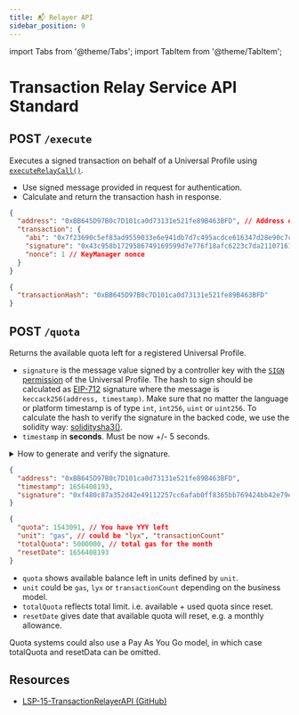 ```yaml
---
title: 📬 Relayer API
sidebar_position: 9
---
```


import Tabs from '@theme/Tabs';
import TabItem from '@theme/TabItem';

# Transaction Relay Service API Standard

## POST `/execute`

Executes a signed transaction on behalf of a Universal Profile using [`executeRelayCall()`](./smart-contracts/lsp6-key-manager#executerelaycall).

- Use signed message provided in request for authentication.
- Calculate and return the transaction hash in response.

```json title="Request body"
{
  "address": "0xBB645D97B0c7D101ca0d73131e521fe89B463BFD", // Address of the Universal Profile
  "transaction": {
    "abi": "0x7f23690c5ef83ad9559033e6e941db7d7c495acdce616347d28e90c7ce47cbfcfcad3bc5000000000000000000000000000000000000000000000000000000000000004000000000000000000000000000000000000000000000000000000000000000596f357c6aa5a21984a83b7eef4cb0720ac1fcf5a45e9d84c653d97b71bbe89b7a728c386a697066733a2f2f516d624b43744b4d7573376741524470617744687a32506a4e36616f64346b69794e436851726d3451437858454b00000000000000",
    "signature": "0x43c958b1729586749169599d7e776f18afc6223c7da21107161477d291d497973b4fc50a724b1b2ab98f3f8cf1d5cdbbbdf3512e4fbfbdc39732229a15beb14a1b",
    "nonce": 1 // KeyManager nonce
  }
}
```

```json title="Response"
{
  "transactionHash": "0xBB645D97B0c7D101ca0d73131e521fe89B463BFD"
}
```

## POST `/quota`

Returns the available quota left for a registered Universal Profile.

- `signature` is the message value signed by a controller key with the [`SIGN` permission](./universal-profile/lsp6-key-manager#permissions) of the Universal Profile. The hash to sign should be calculated as [EIP-712](https://eips.ethereum.org/EIPS/eip-712) signature where the message is `keccack256(address, timestamp)`. Make sure that no matter the language or platform timestamp is of type `int`, `int256`, `uint` or `uint256`. To calculate the hash to verify the signature in the backed code, we use the solidity way: [soliditysha3()](https://web3js.readthedocs.io/en/v1.7.4/web3-utils.html#soliditysha3).
- `timestamp` in **seconds**. Must be now +/- 5 seconds.

<details>
  <summary>How to generate and verify the signature.</summary>

<Tabs>
  <TabItem value="web3" label="Web3">

```js
import { soliditySha3 } from 'web3-utils';
import Web3 from 'web3';

const address = '0x1234...'; // The Universal Profile address
const timestamp = Math.round(Date.now() / 1000);

const message = soliditySha3(address, timestamp);

/**
 *  Generate the signature - client side
 */
const web3 = new Web3();
const privateKey = '0x123...'; // The private key of the EOA which has SIGN permission over the Universal Profile defined in address.
const signature = web3.eth.accounts.sign(data, privateKey).signature;
// 👉 This signature is used in the request payload.

/**
 * Verify the signature - relayer side
 */
const signer = web3.eth.accounts.recover(message, signature.signature); // Signer will be the EOA that has signed the message.
// You need to verify if this EOA has a SIGN permission on the Universal Profile defined in address.
```

  </TabItem>
  <TabItem value="ethers" label="Ethers">

```js
// ...

const address = '0x1234...'; // The Universal Profile address
const timestamp = Math.round(Date.now() / 1000);

const message = ethers.utils.solidityKeccak256(
  ['address', 'uint'],
  [address, timestamp],
);

/**
 *  Generate the signature - client side
 */
// [... ethers signer setup...]
const signature = await ethersSigner.signMessage(arrayify(message));
// 👉 This signature is used in the request payload.

/**
 * Verify the signature - relayer side
 */
const signer = ethers.utils.verifyMessage(arrayify(message), signature); // Signer will be the EOA that has signed the message.
// You need to verify if this EOA has a SIGN permission on the Universal Profile defined in address.
```

</TabItem>
</Tabs>

To verify if the signature was signed by an authorized EOA, please refer to the [Sign-In With Ethereum](../guides/browser-extension/sign-in-with-ethereum#4-verify-the-signature) guide.

</details>

```json title="Request body"
{
  "address": "0xBB645D97B0c7D101ca0d73131e521fe89B463BFD",
  "timestamp": 1656408193,
  "signature": "0xf480c87a352d42e49112257cc6afab0ff8365bb769424bb42e79e78cd11debf24fd5665b03407d8c2ce994cf5d718031a51a657d4308f146740e17e15b9747ef1b"
}
```

```json title="Response"
{
  "quota": 1543091, // You have YYY left
  "unit": "gas", // could be "lyx", "transactionCount"
  "totalQuota": 5000000, // total gas for the month
  "resetDate": 1656408193
}
```

- `quota` shows available balance left in units defined by `unit`.
- `unit` could be `gas`, `lyx` or `transactionCount` depending on the business model.
- `totalQuota` reflects total limit. i.e. available + used quota since reset.
- `resetDate` gives date that available quota will reset, e.g. a monthly allowance.

Quota systems could also use a Pay As You Go model, in which case totalQuota and resetData can be omitted.

## Resources

- [LSP-15-TransactionRelayerAPI (GitHub)](https://github.com/lukso-network/LIPs/pull/133)
